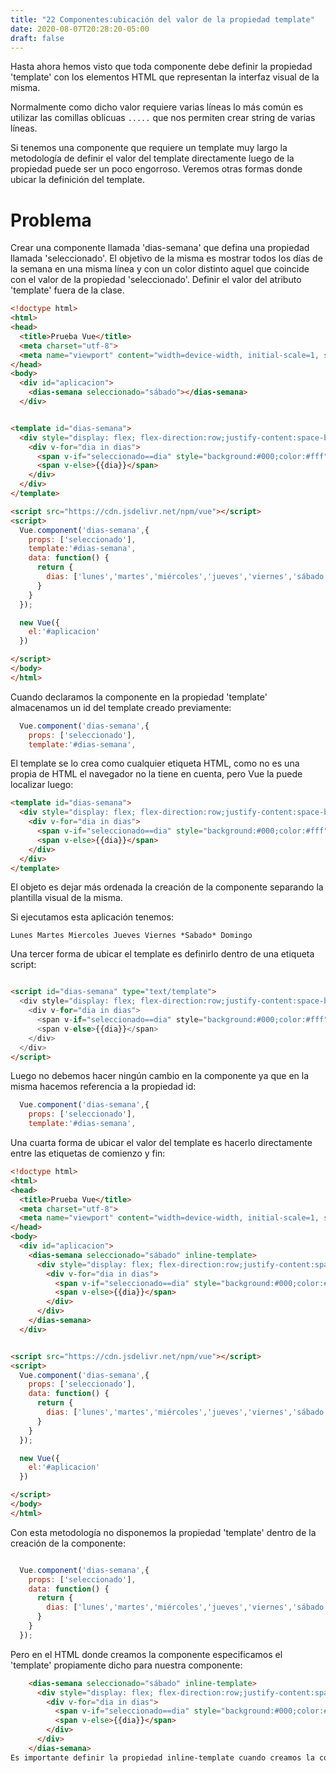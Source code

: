 ```yaml
---
title: "22 Componentes:ubicación del valor de la propiedad template"
date: 2020-08-07T20:28:20-05:00
draft: false
---
```


Hasta ahora hemos visto que toda componente debe definir la propiedad 'template' con los elementos HTML que representan la interfaz visual de la misma.

Normalmente como dicho valor requiere varias líneas lo más común es utilizar las comillas oblicuas `.....` que nos permiten crear string de varias líneas.

Si tenemos una componente que requiere un template muy largo la metodología de definir el valor del template directamente luego de la propiedad puede ser un poco engorroso. Veremos otras formas donde ubicar la definición del template.

# Problema
Crear una componente llamada 'dias-semana' que defina una propiedad llamada 'seleccionado'. El objetivo de la misma es mostrar todos los días de la semana en una misma línea y con un color distinto aquel que coincide con el valor de la propiedad 'seleccionado'.
Definir el valor del atributo 'template' fuera de la clase.

```html
<!doctype html>
<html>
<head>
  <title>Prueba Vue</title> 
  <meta charset="utf-8">
  <meta name="viewport" content="width=device-width, initial-scale=1, shrink-to-fit=no">
</head>
<body>
  <div id="aplicacion">
    <dias-semana seleccionado="sábado"></dias-semana>
  </div>


<template id="dias-semana">
  <div style="display: flex; flex-direction:row;justify-content:space-between;background:#ff0;font-size:1.5rem">
    <div v-for="dia in dias">
      <span v-if="seleccionado==dia" style="background:#000;color:#fff">{{dia}}</span>
      <span v-else>{{dia}}</span>
    </div>
  </div>
</template>

<script src="https://cdn.jsdelivr.net/npm/vue"></script>
<script>
  Vue.component('dias-semana',{
    props: ['seleccionado'],
    template:'#dias-semana',
    data: function() {
      return {
        dias: ['lunes','martes','miércoles','jueves','viernes','sábado','domingo']
      }
    }
  });

  new Vue({
    el:'#aplicacion'
  })

</script>
</body>
</html>
```
Cuando declaramos la componente en la propiedad 'template' almacenamos un id del template creado previamente:

```javascript
  Vue.component('dias-semana',{
    props: ['seleccionado'],
    template:'#dias-semana',
```

El template se lo crea como cualquier etiqueta HTML, como no es una propia de HTML el navegador no la tiene en cuenta, pero Vue la puede localizar luego:

```html
<template id="dias-semana">
  <div style="display: flex; flex-direction:row;justify-content:space-between;background:#ff0;font-size:1.5rem">
    <div v-for="dia in dias">
      <span v-if="seleccionado==dia" style="background:#000;color:#fff">{{dia}}</span>
      <span v-else>{{dia}}</span>
    </div>
  </div>
</template>
```

El objeto es dejar más ordenada la creación de la componente separando la plantilla visual de la misma.

Si ejecutamos esta aplicación tenemos:

```
Lunes Martes Miercoles Jueves Viernes *Sabado* Domingo

```
Una tercer forma de ubicar el template es definirlo dentro de una etiqueta script:

```html

<script id="dias-semana" type="text/template">
  <div style="display: flex; flex-direction:row;justify-content:space-between;background:#ff0;font-size:1.5rem">
    <div v-for="dia in dias">
      <span v-if="seleccionado==dia" style="background:#000;color:#fff">{{dia}}</span>
      <span v-else>{{dia}}</span>
    </div>
  </div>
</script>

````

Luego no debemos hacer ningún cambio en la componente ya que en la misma hacemos referencia a la propiedad id:

```javascript
  Vue.component('dias-semana',{
    props: ['seleccionado'],
    template:'#dias-semana',
```

Una cuarta forma de ubicar el valor del template es hacerlo directamente entre las etiquetas de comienzo y fin:

```html
<!doctype html>
<html>
<head>
  <title>Prueba Vue</title> 
  <meta charset="utf-8">
  <meta name="viewport" content="width=device-width, initial-scale=1, shrink-to-fit=no">
</head>
<body>
  <div id="aplicacion">
    <dias-semana seleccionado="sábado" inline-template>
      <div style="display: flex; flex-direction:row;justify-content:space-between;background:#ff0;font-size:1.5rem">
        <div v-for="dia in dias">
          <span v-if="seleccionado==dia" style="background:#000;color:#fff">{{dia}}</span>
          <span v-else>{{dia}}</span>
        </div>
      </div>              
    </dias-semana>
  </div>


<script src="https://cdn.jsdelivr.net/npm/vue"></script>
<script>
  Vue.component('dias-semana',{
    props: ['seleccionado'],
    data: function() {
      return {
        dias: ['lunes','martes','miércoles','jueves','viernes','sábado','domingo']
      }
    }
  });

  new Vue({
    el:'#aplicacion'
  })

</script>
</body>
</html>
```

Con esta metodología no disponemos la propiedad 'template' dentro de la creación de la componente:

```javascript

  Vue.component('dias-semana',{
    props: ['seleccionado'],
    data: function() {
      return {
        dias: ['lunes','martes','miércoles','jueves','viernes','sábado','domingo']
      }
    }
  });

```

Pero en el HTML donde creamos la componente especificamos el 'template' propiamente dicho para nuestra componente:

```html
    <dias-semana seleccionado="sábado" inline-template>
      <div style="display: flex; flex-direction:row;justify-content:space-between;background:#ff0;font-size:1.5rem">
        <div v-for="dia in dias">
          <span v-if="seleccionado==dia" style="background:#000;color:#fff">{{dia}}</span>
          <span v-else>{{dia}}</span>
        </div>
      </div>              
    </dias-semana>
Es importante definir la propiedad inline-template cuando creamos la componente.

```
